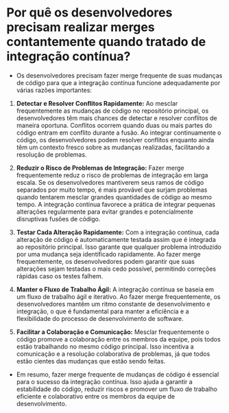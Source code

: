 # Por quê os desenvolvedores precisam realizar merges contantemente quando tratado de integração contínua?

- Os desenvolvedores precisam fazer merge frequente de suas mudanças de código para que a integração contínua funcione adequadamente por várias razões importantes:

1. **Detectar e Resolver Conflitos Rapidamente:**
   Ao mesclar frequentemente as mudanças de código no repositório principal, os desenvolvedores têm mais chances de detectar e resolver conflitos de maneira oportuna. Conflitos ocorrem quando duas ou mais partes do código entram em conflito durante a fusão. Ao integrar continuamente o código, os desenvolvedores podem resolver conflitos enquanto ainda têm um contexto fresco sobre as mudanças realizadas, facilitando a resolução de problemas.

2. **Reduzir o Risco de Problemas de Integração:**
   Fazer merge frequentemente reduz o risco de problemas de integração em larga escala. Se os desenvolvedores mantiverem seus ramos de código separados por muito tempo, é mais provável que surjam problemas quando tentarem mesclar grandes quantidades de código ao mesmo tempo. A integração contínua favorece a prática de integrar pequenas alterações regularmente para evitar grandes e potencialmente disruptivas fusões de código.

3. **Testar Cada Alteração Rapidamente:**
   Com a integração contínua, cada alteração de código é automaticamente testada assim que é integrada ao repositório principal. Isso garante que qualquer problema introduzido por uma mudança seja identificado rapidamente. Ao fazer merge frequentemente, os desenvolvedores podem garantir que suas alterações sejam testadas o mais cedo possível, permitindo correções rápidas caso os testes falhem.

4. **Manter o Fluxo de Trabalho Ágil:**
   A integração contínua se baseia em um fluxo de trabalho ágil e iterativo. Ao fazer merge frequentemente, os desenvolvedores mantêm um ritmo constante de desenvolvimento e integração, o que é fundamental para manter a eficiência e a flexibilidade do processo de desenvolvimento de software.

5. **Facilitar a Colaboração e Comunicação:**
   Mesclar frequentemente o código promove a colaboração entre os membros da equipe, pois todos estão trabalhando no mesmo código principal. Isso incentiva a comunicação e a resolução colaborativa de problemas, já que todos estão cientes das mudanças que estão sendo feitas.

- Em resumo, fazer merge frequente de mudanças de código é essencial para o sucesso da integração contínua. Isso ajuda a garantir a estabilidade do código, reduzir riscos e promover um fluxo de trabalho eficiente e colaborativo entre os membros da equipe de desenvolvimento.